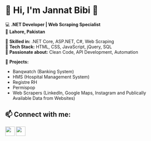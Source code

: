 # 👋 Hi, I'm Jannat Bibi 🚀  
💻 **.NET Developer | Web Scraping Specialist**  
📍 **Lahore, Pakistan** 

🔹 **Skilled in:** .NET Core, ASP.NET, C#, Web Scraping  
🔹 **Tech Stack:** HTML, CSS, JavaScript, jQuery, SQL  
🔹 **Passionate about:** Clean Code, API Development, Automation  

📌 **Projects:**  
- Banqwatch (Banking System)
- HMS (Hospital Management System)
- Registre RH
- Permispop
- Web Scrapers (LinkedIn, Google Maps, Instagram and Publically Available Data from Websites)  
  
## 📫 Connect with me:  
[<img src="https://cdn.jsdelivr.net/npm/simple-icons@v3/icons/instagram.svg" width="30">](https://www.instagram.com/jennifer.jbs10) [<img src="https://cdn.jsdelivr.net/npm/simple-icons@v3/icons/linkedin.svg" width="30">](https://www.linkedin.com/in/jannat-jbs-897303220/)
